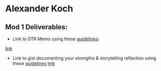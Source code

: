 # Alexander Koch 

## Mod 1 Deliverables:
* Link to DTR Memo using these [guidelines](https://github.com/turingschool/career-development-curriculum/blob/master/module_one/dtr_guidelines_memo.md): 

[link](https://gist.github.com/alex-w-k/ff2d1ec2b6e538f5d0bfbc0cf19a37b2)
* Link to gist documenting your strengths & storytelling reflection using these [guidelines](https://github.com/turingschool/career-development-curriculum/blob/master/module_one/strengths_storytelling_reflection.md)
[link](https://gist.github.com/alex-w-k/b200f80023a8d29fadc572db0469a8db)
